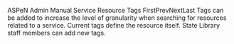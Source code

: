 ASPeN Admin Manual
Service Resource Tags
FirstPrevNextLast
Tags can be added to increase the level of granularity when searching for resources related to a service.  Current tags define the resource itself.  State Library staff members can add new tags.